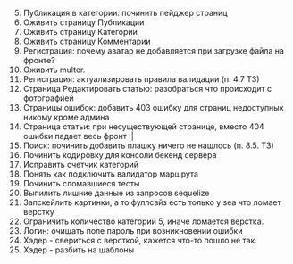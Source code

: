 5. Публикация в категории: починить пейджер страниц
8. Оживить страницу Публикации
9. Оживить страницу Категории
10. Оживить страницу Комментарии
2. Регистрация: почему аватар не добавляется при загрузке файла на фронте?
1. Оживить multer.
2. Регистрация: актуализировать правила валидации (п. 4.7 ТЗ)
11. Страница Редактировать статью: разобраться что происходит с фотографией
7. Страницы ошибок: добавить 403 ошибку для страниц недоступных никому кроме админа
4. Страница статьи: при несуществующей странице, вместо 404 ошибки падает весь фронт :|
6. Поиск: починить добавить плашку ничего не нашлось (п. 8.5. ТЗ)
5. Починить кодировку для консоли бекенд сервера
10. Исправить счетчик категорий
8. Понять как подключить валидатор маршрута
6. Починить сломавшиеся тесты
9. Выпилить лишние данные из запросов sequelize
3. Запскейлить картинки, а то фуллсайз есть только у sea что ломает верстку
4. Ограничить количество категорий 5, иначе ломается верстка.
3. Логин: очищать поле пароль при возникновении ошибки
2. Хэдер - свериться с версткой, кажется что-то пошло не так.
2. Хэдер - разбить на шаблоны



